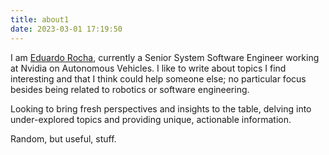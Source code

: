 ```yaml
---
title: about1
date: 2023-03-01 17:19:50
---
```


I am [Eduardo Rocha](https://www.rocha.one/), currently a Senior System Software Engineer working at Nvidia on Autonomous Vehicles. I like to write about topics I find interesting and that I think could help someone else; no particular focus besides being related to robotics or software engineering.

Looking to bring fresh perspectives and insights to the table, delving into under-explored topics and providing unique, actionable information.

Random, but useful, stuff.
